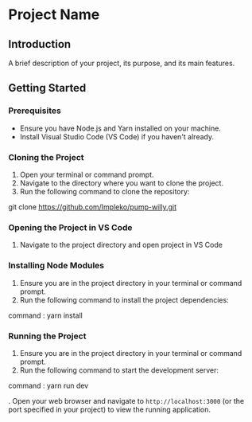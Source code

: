 # Project Name

## Introduction

A brief description of your project, its purpose, and its main features.

## Getting Started

### Prerequisites

- Ensure you have Node.js and Yarn installed on your machine.
- Install Visual Studio Code (VS Code) if you haven't already.

### Cloning the Project

1. Open your terminal or command prompt.
2. Navigate to the directory where you want to clone the project.
3. Run the following command to clone the repository:

git clone https://github.com/Impleko/pump-willy.git

### Opening the Project in VS Code

1. Navigate to the project directory and open project in VS Code

### Installing Node Modules

1. Ensure you are in the project directory in your terminal or command prompt.
2. Run the following command  to install the project dependencies:

command : yarn install

### Running the Project

1. Ensure you are in the project directory in your terminal or command prompt.
2. Run the following command  to start the development server:

command : yarn run dev

. Open your web browser and navigate to `http://localhost:3000` (or the port specified in your project) to view the running application.

